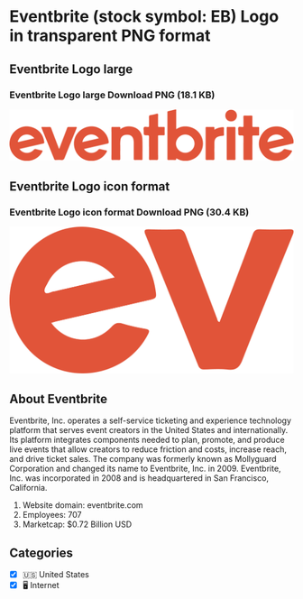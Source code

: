 # Eventbrite (stock symbol: EB) Logo in transparent PNG format

## Eventbrite Logo large

### Eventbrite Logo large Download PNG (18.1 KB)

![Eventbrite Logo large Download PNG (18.1 KB)](/img/orig/EB_BIG-46d12cbc.png)

## Eventbrite Logo icon format

### Eventbrite Logo icon format Download PNG (30.4 KB)

![Eventbrite Logo icon format Download PNG (30.4 KB)](/img/orig/EB-d7da03a4.png)

## About Eventbrite

Eventbrite, Inc. operates a self-service ticketing and experience technology platform that serves event creators in the United States and internationally. Its platform integrates components needed to plan, promote, and produce live events that allow creators to reduce friction and costs, increase reach, and drive ticket sales. The company was formerly known as Mollyguard Corporation and changed its name to Eventbrite, Inc. in 2009. Eventbrite, Inc. was incorporated in 2008 and is headquartered in San Francisco, California.

1. Website domain: eventbrite.com
2. Employees: 707
3. Marketcap: $0.72 Billion USD


## Categories
- [x] 🇺🇸 United States
- [x] 🖥️ Internet
